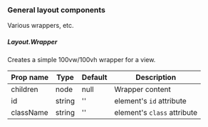 ### General layout components
Various wrappers, etc. 

##### Layout.Wrapper
Creates a simple 100vw/100vh wrapper for a view.

| Prop name                | Type             | Default    | Description                               |
| ------------------------ | ---------------- | ---------- | ------------------------------------------|
| children                 | node             | null       | Wrapper content                           |
| id                       | string           | ''         | element's `id` attribute                  |
| className                | string           | ''         | element's `class` attribute               |
